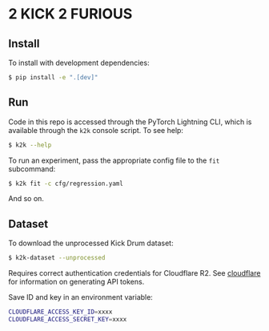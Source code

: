 # 2 KICK 2 FURIOUS

## Install

To install with development dependencies:

```bash
$ pip install -e ".[dev]"
```

## Run

Code in this repo is accessed through the PyTorch Lightning CLI, which is available through the `k2k` console script. To see help:

```bash
$ k2k --help
```

To run an experiment, pass the appropriate config file to the `fit` subcommand:

```bash
$ k2k fit -c cfg/regression.yaml
```

And so on.

## Dataset
To download the unprocessed Kick Drum dataset:

```bash
$ k2k-dataset --unprocessed
```

Requires correct authentication credentials for Cloudflare R2. See [cloudflare](https://developers.cloudflare.com/r2/data-access/s3-api/tokens/) for information on generating API tokens.

Save ID and key in an environment variable:
```bash
CLOUDFLARE_ACCESS_KEY_ID=xxxx
CLOUDFLARE_ACCESS_SECRET_KEY=xxxx
